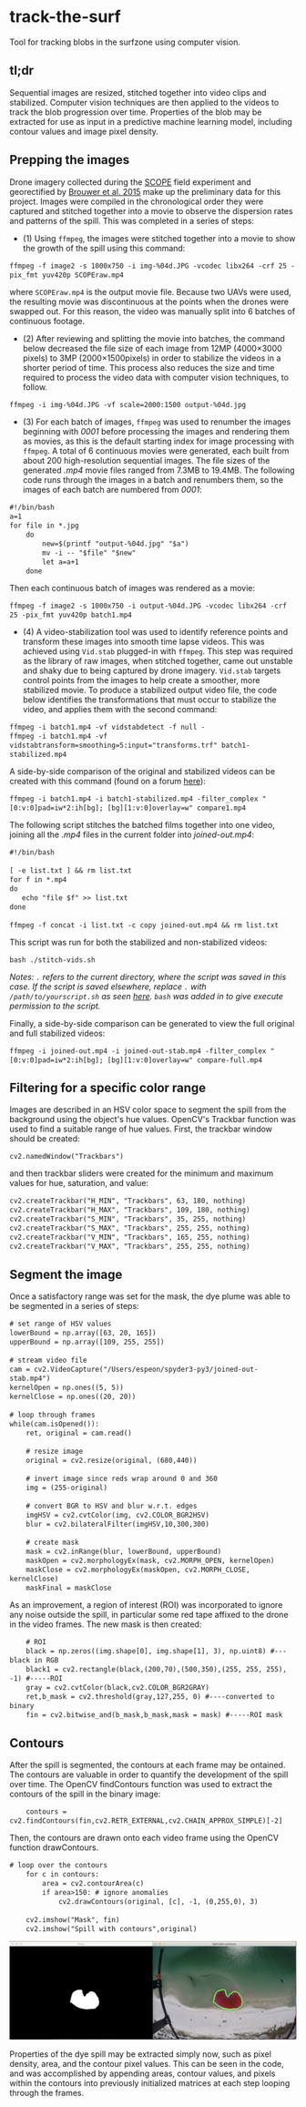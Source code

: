 # track-the-surf
Tool for tracking blobs in the surfzone using computer vision. 

## tl;dr
Sequential images are resized, stitched together into video clips and stabilized. Computer vision techniques are then applied to the videos to track the blob progression over time. Properties of the blob may be extracted for use as input in a predictive machine learning model, including contour values and image pixel  density. 

## Prepping the images
Drone imagery collected during the [SCOPE](http://carthe.org/scope/) field experiment and georectified by [Brouwer et al. 2015](https://doi.org/10.1175/JTECH-D-14-00122.1) make up the preliminary data for this project. Images were  compiled  in  the  chronological  order  they  were  captured  and  stitched together  into  a  movie  to  observe  the  dispersion  rates  and  patterns  of  the spill.  This was completed in a series of steps:

- (1) Using `ffmpeg`, the images were stitched together into a movie to show the growth of the spill using this command:  
```
ffmpeg -f image2 -s 1000x750 -i img-%04d.JPG -vcodec libx264 -crf 25 -pix_fmt yuv420p SCOPEraw.mp4
```
where `SCOPEraw.mp4` is the output movie file. Because two UAVs were used, the resulting movie was discontinuous at the points when the drones were swapped out.  For this reason, the video was manually split into 6 batches of continuous footage. 

- (2) After reviewing and splitting the movie into batches, the command below decreased the file size of each image from 12MP (4000×3000 pixels) to 3MP (2000×1500pixels) in order to stabilize the videos in a shorter period of time. This process also reduces the size and time required to process the video data with computer vision techniques, to follow.
```
ffmpeg -i img-%04d.JPG -vf scale=2000:1500 output-%04d.jpg
```

- (3) For each batch of images, `ffmpeg` was used to renumber the images beginning with *0001* before processing the images and rendering them as movies, as this is the default starting index for image processing with `ffmpeg`. A total of 6 continuous movies were generated,  each built from about 200 high-resolution sequential images. The file sizes of the generated *.mp4* movie files ranged from 7.3MB to 19.4MB. The following code runs through the images in a batch and renumbers them, so the images of each batch are numbered from *0001*:
```
#!/bin/bash
a=1
for file in *.jpg
    do
        new=$(printf "output-%04d.jpg" "$a")
        mv -i -- "$file" "$new"
        let a=a+1
    done
```
Then each continuous batch of images was rendered as a movie:
```
ffmpeg -f image2 -s 1000x750 -i output-%04d.JPG -vcodec libx264 -crf 25 -pix_fmt yuv420p batch1.mp4
```

- (4) A video-stabilization tool was used to identify reference points and transform these images into smooth time lapse videos. This was achieved using `Vid.stab` plugged-in with `ffmpeg`. This step was required as the library of raw images, when stitched together, came out unstable and shaky due to being captured by drone imagery. `Vid.stab` targets control points from the images to help create a smoother, more stabilized movie. To produce a stabilized output video file, the code below identifies the transformations that must occur to stabilize the video, and applies them with the second command:
```
ffmpeg -i batch1.mp4 -vf vidstabdetect -f null -
ffmpeg -i batch1.mp4 -vf vidstabtransform=smoothing=5:input="transforms.trf" batch1-stabilized.mp4
```
A side-by-side comparison of the original and stabilized videos can be created with this command (found on a forum [here](http://ffmpeg-users.933282.n4.nabble.com/Merge-two-videos-into-one-with-side-by-side-composition-td4659527.html)):
```
ffmpeg -i batch1.mp4 -i batch1-stabilized.mp4 -filter_complex "[0:v:0]pad=iw*2:ih[bg]; [bg][1:v:0]overlay=w" compare1.mp4
```
The following script stitches the batched films together into one video, joining all the *.mp4* files in the current folder into *joined-out.mp4*:
```
#!/bin/bash

[ -e list.txt ] && rm list.txt
for f in *.mp4
do
   echo "file $f" >> list.txt
done

ffmpeg -f concat -i list.txt -c copy joined-out.mp4 && rm list.txt
```
This script was run for both the stabilized and non-stabilized videos:
```
bash ./stitch-vids.sh
```
*Notes: `.` refers to the current directory, where the script was saved in this case. If the script is saved elsewhere, replace `.` with `/path/to/yourscript.sh` as seen [here](https://askubuntu.com/a/38670). `bash` was added in to give execute permission to the script.*

Finally, a side-by-side comparison can be generated to view the full original and full stabilized videos:
```
ffmpeg -i joined-out.mp4 -i joined-out-stab.mp4 -filter_complex "[0:v:0]pad=iw*2:ih[bg]; [bg][1:v:0]overlay=w" compare-full.mp4
```
## Filtering for a specific color range
Images are described in an HSV color space to segment the spill from the background using the object's hue values. OpenCV's Trackbar function was used to find a suitable range of hue values. First, the trackbar window should be created:
```
cv2.namedWindow("Trackbars")
```
and then trackbar sliders were created for the minimum and maximum values for hue, saturation, and value:
```
cv2.createTrackbar("H_MIN", "Trackbars", 63, 180, nothing)
cv2.createTrackbar("H_MAX", "Trackbars", 109, 180, nothing)
cv2.createTrackbar("S_MIN", "Trackbars", 35, 255, nothing)
cv2.createTrackbar("S_MAX", "Trackbars", 255, 255, nothing)
cv2.createTrackbar("V_MIN", "Trackbars", 165, 255, nothing)
cv2.createTrackbar("V_MAX", "Trackbars", 255, 255, nothing)
```
## Segment the image
Once a satisfactory range was set for the mask, the dye plume was able to be segmented in a series of steps:
```
# set range of HSV values
lowerBound = np.array([63, 20, 165])
upperBound = np.array([109, 255, 255])

# stream video file
cam = cv2.VideoCapture("/Users/espeon/spyder3-py3/joined-out-stab.mp4")
kernelOpen = np.ones((5, 5))
kernelClose = np.ones((20, 20))

# loop through frames
while(cam.isOpened()):
    ret, original = cam.read()
    
    # resize image
    original = cv2.resize(original, (680,440))
    
    # invert image since reds wrap around 0 and 360
    img = (255-original)
    
    # convert BGR to HSV and blur w.r.t. edges
    imgHSV = cv2.cvtColor(img, cv2.COLOR_BGR2HSV)
    blur = cv2.bilateralFilter(imgHSV,10,300,300)
    
    # create mask
    mask = cv2.inRange(blur, lowerBound, upperBound)
    maskOpen = cv2.morphologyEx(mask, cv2.MORPH_OPEN, kernelOpen)
    maskClose = cv2.morphologyEx(maskOpen, cv2.MORPH_CLOSE, kernelClose)
    maskFinal = maskClose
```
As an improvement, a region of interest (ROI) was incorporated to ignore any noise outside the spill, in particular some red tape affixed to the drone in the video frames. The new mask is then created:
```
    # ROI
    black = np.zeros((img.shape[0], img.shape[1], 3), np.uint8) #---black in RGB
    black1 = cv2.rectangle(black,(200,70),(500,350),(255, 255, 255), -1) #-----ROI
    gray = cv2.cvtColor(black,cv2.COLOR_BGR2GRAY)
    ret,b_mask = cv2.threshold(gray,127,255, 0) #----converted to binary
    fin = cv2.bitwise_and(b_mask,b_mask,mask = mask) #-----ROI mask
```
## Contours
After the spill is segmented, the contours at each frame may be ontained. The contours are valuable in order to quantify the development of the spill over time. The OpenCV findContours function was used to extract the contours of the spill in the binary image: 
```
    contours =  cv2.findContours(fin,cv2.RETR_EXTERNAL,cv2.CHAIN_APPROX_SIMPLE)[-2]
```
Then, the contours are drawn onto each video frame using the OpenCV function drawContours. 
```
# loop over the contours
    for c in contours:
        area = cv2.contourArea(c)
        if area>150: # ignore anomalies
            cv2.drawContours(original, [c], -1, (0,255,0), 3)
            
    cv2.imshow("Mask", fin)
    cv2.imshow("Spill with contours",original)
```
![Output](Output.png)

Properties of the dye spill may be extracted simply now, such as pixel density, area, and the contour pixel values. This can be seen in the code, and was accomplished by appending areas, contour values, and pixels within the contours into previously initialized matrices at each step looping through the frames. 
